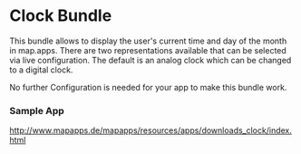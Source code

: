 # Clock Bundle
This bundle allows to display the user's current time and day of the month in map.apps. There are two representations available that can be selected via live configuration. The default is an analog clock which can be changed to a digital clock.

No further Configuration is needed for your app to make this bundle work.

### Sample App ###
http://www.mapapps.de/mapapps/resources/apps/downloads_clock/index.html

